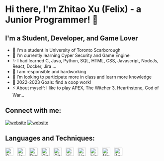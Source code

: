 # Hi there, I'm Zhitao Xu (Felix) - a Junior Programmer! 👋 

## I'm a Student, Developer, and Game Lover

- 🔭 I'm a student in University of Toronto Scarborough
- 🌱 I’m currently learning Cyper Security and Game Engine 
- ✨ I had learned C, Java, Python, SQL, HTML, CSS, Javascript, NodeJs, React, Docker, Jira ...
- 🚀 I am responsible and hardworking
- 👯 I’m looking to participate more in class and learn more knowledge
- 🥅 2022-2023 Goals: find a coop work!
- ⚡ About myself: I like to play APEX, The Witcher 3, Hearthstone, God of War...


## Connect with me:

[![website](./img/linkedin-light.svg)](https://www.linkedin.com/in/zhitao-xu/)
[![website](./img/linkedin-dark.svg)](https://www.linkedin.com/in/zhitao-xu/)
&nbsp;&nbsp;

## Languages and Techniques:

<img align="left" alt="C" width="26px" src="https://cdn.jsdelivr.net/gh/devicons/devicon/icons/c/c-original.svg" style="padding-right:10px;" />
<img align="left" alt="Java" width="26px" src="https://cdn.jsdelivr.net/gh/devicons/devicon/icons/java/java-original.svg" style="padding-right:10px;" />
<img align="left" alt="Python" width="26px" src="https://cdn.jsdelivr.net/gh/devicons/devicon/icons/python/python-original.svg" style="padding-right:10px;" />
<img align="left" alt="Git" width="26px" src="https://cdn.jsdelivr.net/gh/devicons/devicon/icons/git/git-original.svg" style="padding-right:10px;" />
<img align="left" alt="GitHub" width="26px" src="https://user-images.githubusercontent.com/3369400/139447912-e0f43f33-6d9f-45f8-be46-2df5bbc91289.png" style="padding-right:10px;" />
<img align="left" alt="Vim" width="26px" src="https://cdn.jsdelivr.net/gh/devicons/devicon/icons/vim/vim-original.svg" style="padding-right:10px;" />
<img align="left" alt="Linux" width="26px" src="https://cdn.jsdelivr.net/gh/devicons/devicon/icons/linux/linux-original.svg" style="padding-right:10px;" />
<img align="left" alt="Visual Studio Code" width="26px" src="https://cdn.jsdelivr.net/gh/devicons/devicon/icons/vscode/vscode-original.svg" style="padding-right:10px;" />
<img align="left" alt="Markdown" width="26px" src="https://cdn.jsdelivr.net/gh/devicons/devicon/icons/markdown/markdown-original.svg" style="padding-right:10px;" />
<img align="left" alt="Android" width="26px" src="https://cdn.jsdelivr.net/gh/devicons/devicon/icons/android/android-original.svg" style="padding-right:10px;" />



<br />
<br />
